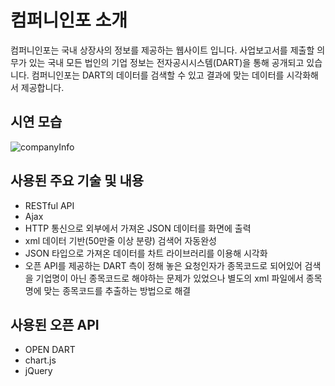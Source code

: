 # 컴퍼니인포 소개
컴퍼니인포는 국내 상장사의 정보를 제공하는 웹사이트 입니다. 사업보고서를 제출할 의무가 있는 국내 모든 법인의 기업 정보는 전자공시시스템(DART)을 통해 공개되고 있습니다. 컴퍼니인포는 DART의 데이터를 검색할 수 있고 결과에 맞는 데이터를 시각화해서 제공합니다.
## 시연 모습
![companyInfo](https://user-images.githubusercontent.com/77215614/130646924-a52841eb-e479-487d-b11e-17aa3920fcd8.gif)
## 사용된 주요 기술 및 내용
- RESTful API
- Ajax
- HTTP 통신으로 외부에서 가져온 JSON 데이터를 화면에 출력
- xml 데이터 기반(50만줄 이상 분량) 검색어 자동완성
- JSON 타입으로 가져온 데이터를 차트 라이브러리를 이용해 시각화
- 오픈 API를 제공하는 DART 측이 정해 놓은 요청인자가 종목코드로 되어있어 검색을 기업명이 아닌 종목코드로 해야하는 문제가 있었으나 별도의 xml 파일에서 종목명에 맞는 종목코드를 추출하는 방법으로 해결
## 사용된 오픈 API
- OPEN DART
- chart.js
- jQuery
